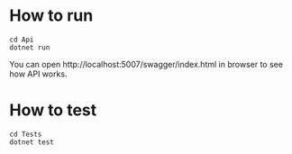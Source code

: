 # How to run

```
cd Api
dotnet run
```

You can open http://localhost:5007/swagger/index.html in browser to see how API works.

# How to test

```
cd Tests
dotnet test
```

